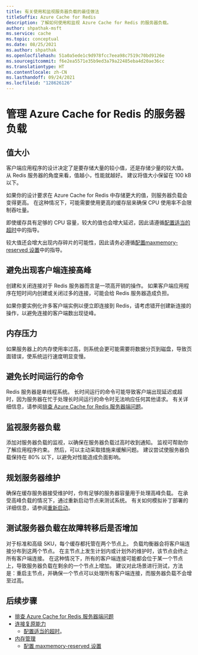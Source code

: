 ```yaml
---
title: 有关使用和监视服务器负载的最佳做法
titleSuffix: Azure Cache for Redis
description: 了解如何使用和监视 Azure Cache for Redis 的服务器负载。
author: shpathak-msft
ms.service: cache
ms.topic: conceptual
ms.date: 08/25/2021
ms.author: shpathak
ms.openlocfilehash: 51a0a5ede1c9d978fcc7eea98c7519c70bd9126e
ms.sourcegitcommit: f6e2ea5571e35b9ed3a79a22485eba4d20ae36cc
ms.translationtype: HT
ms.contentlocale: zh-CN
ms.lasthandoff: 09/24/2021
ms.locfileid: "128626126"
---
```

# <a name="manage-server-load-for-azure-cache-for-redis"></a>管理 Azure Cache for Redis 的服务器负载

## <a name="value-sizes"></a>值大小

客户端应用程序的设计决定了是要存储大量的较小值，还是存储少量的较大值。 从 Redis 服务器的角度来看，值越小，性能就越好。 建议将值大小保留在 100 kB 以下。

如果你的设计要求在 Azure Cache for Redis 中存储更大的值，则服务器负载会变得更高。 在这种情况下，可能需要使用更高的缓存层来确保 CPU 使用率不会限制吞吐量。

即使缓存具有足够的 CPU 容量，较大的值也会增大延迟，因此请遵循[配置适当的超时](cache-best-practices-connection.md#configure-appropriate-timeouts)中的指导。

较大值还会增大出现内存碎片的可能性，因此请务必遵循[配置maxmemory-reserved 设置](cache-best-practices-memory-management.md#configure-your-maxmemory-reserved-setting)中的指导。

## <a name="avoid-client-connection-spikes"></a>避免出现客户端连接高峰

创建和关闭连接对于 Redis 服务器而言是一项高开销的操作。 如果客户端应用程序在短时间内创建或关闭过多的连接，可能会给 Redis 服务器造成负担。

如果你要实例化许多客户端实例以便立即连接到 Redis，请考虑错开创建新连接的操作，以避免连接的客户端数出现徒峰。

## <a name="memory-pressure"></a>内存压力

如果服务器上的内存使用率过高，则系统会更可能需要将数据分页到磁盘，导致页面错误，使系统运行速度明显变慢。

## <a name="avoid-long-running-commands"></a>避免长时间运行的命令

Redis 服务器是单线程系统。 长时间运行的命令可能导致客户端出现延迟或超时，因为服务器在忙于处理长时间运行的命令时无法响应任何其他请求。 有关详细信息，请参阅[排查 Azure Cache for Redis 服务器端问题](cache-troubleshoot-server.md)。  

## <a name="monitor-server-load"></a>监视服务器负载

添加对服务器负载的监视，以确保在服务器负载过高时收到通知。 监视可帮助你了解应用程序约束。 然后，可以主动采取措施来缓解问题。 建议尝试使服务器负载保持在 80% 以下，以避免对性能造成负面影响。

## <a name="plan-for-server-maintenance"></a>规划服务器维护

确保在缓存服务器接受维护时，你有足够的服务器容量用于处理高峰负载。 在承受高峰负载的情况下，通过重新启动节点来测试系统。 有关如何模拟补丁部署的详细信息，请参阅[重新启动](cache-administration.md#reboot)。

## <a name="test-for-increased-server-load-after-failover"></a>测试服务器负载在故障转移后是否增加

对于标准和高级 SKU，每个缓存都托管在两个节点上。 负载均衡器会将客户端连接分布到这两个节点。 在主节点上发生计划内或计划外的维护时，该节点会终止所有客户端连接。 在这种情况下，所有的客户端连接可能都会位于某一个节点上，导致服务器负载在剩余的一个节点上增加。 建议对此场景进行测试，方法是：重启主节点，并确保一个节点可以处理所有客户端连接，而服务器负载不会增至过高。

## <a name="next-steps"></a>后续步骤

- [排查 Azure Cache for Redis 服务器端问题](cache-troubleshoot-server.md)
- [连接复原能力](cache-best-practices-connection.md)
  - [配置适当的超时](cache-best-practices-connection.md#configure-appropriate-timeouts)。
- [内存管理](cache-best-practices-memory-management.md)
  - [配置 maxmemory-reserved 设置](cache-best-practices-memory-management.md#configure-your-maxmemory-reserved-setting)
